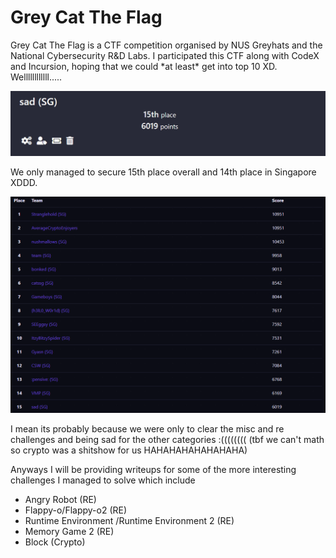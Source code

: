 # Grey Cat The Flag

Grey Cat The Flag is a CTF competition organised by NUS Greyhats and the National Cybersecurity R\&D Labs. I participated this CTF along with CodeX and Incursion, hoping that we could \*at least\* get into top 10 XD. Wellllllllllll.....

&#x20;

![pAin ](<../../.gitbook/assets/image (17) (1) (1) (1).png>)

We only managed to secure 15th place overall and 14th place in Singapore XDDD.&#x20;

![The skill issue is real LOLLLLLLLLL](<../../.gitbook/assets/image (9) (1).png>)

I mean its probably because we were only to clear the misc and re challenges and being sad for the other categories :(((((((( (tbf we can't math so crypto was a shitshow for us HAHAHAHAHAHAHAHA)



Anyways I will be providing writeups for some of the more interesting challenges I managed to solve which include

* Angry Robot (RE)
* Flappy-o/Flappy-o2  (RE)
* Runtime Environment /Runtime Environment 2  (RE)
* Memory Game 2  (RE)
* Block (Crypto)
